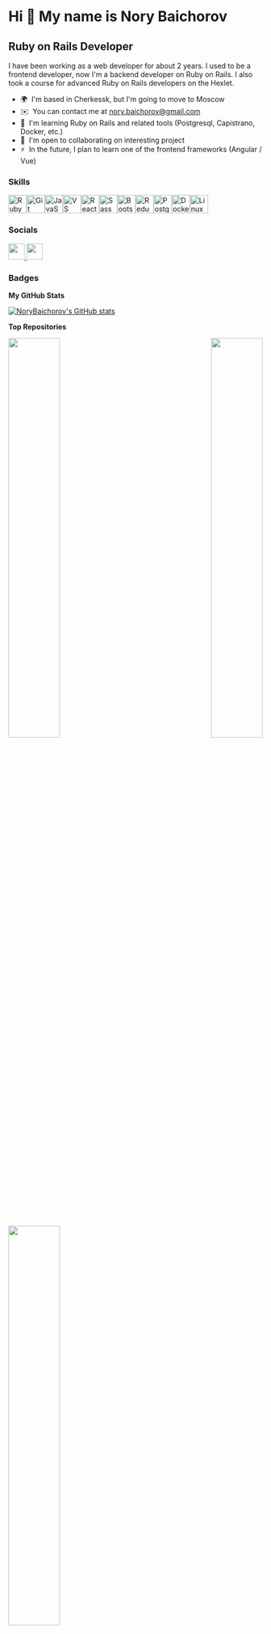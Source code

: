 Hi 👋 My name is Nory Baichorov
===============================

Ruby on Rails Developer
-----------------------

I have been working as a web developer for about 2 years. I used to be a frontend developer, now I'm a backend developer on Ruby on Rails. I also took a course for advanced Ruby on Rails developers on the Hexlet.

* 🌍  I'm based in Cherkessk, but I'm going to move to Moscow
* ✉️  You can contact me at [nory.baichorov@gmail.com](mailto:nory.baichorov@gmail.com)
* 🧠  I'm learning Ruby on Rails and related tools (Postgresql, Capistrano, Docker, etc.)
* 🤝  I'm open to collaborating on interesting project
* ⚡  In the future, I plan to learn one of the frontend frameworks (Angular / Vue)

### Skills


<p align="left">
<a href="https://www.ruby-lang.org/en/" target="_blank" rel="noreferrer"><img src="https://raw.githubusercontent.com/danielcranney/readme-generator/main/public/icons/skills/ruby-colored.svg" width="36" height="36" alt="Ruby" /></a><a href="https://git-scm.com/" target="_blank" rel="noreferrer"><img src="https://raw.githubusercontent.com/danielcranney/readme-generator/main/public/icons/skills/git-colored.svg" width="36" height="36" alt="Git" /></a><a href="https://developer.mozilla.org/en-US/docs/Web/JavaScript" target="_blank" rel="noreferrer"><img src="https://raw.githubusercontent.com/danielcranney/readme-generator/main/public/icons/skills/javascript-colored.svg" width="36" height="36" alt="JavaScript" /></a><a href="https://code.visualstudio.com/" target="_blank" rel="noreferrer"><img src="https://raw.githubusercontent.com/danielcranney/readme-generator/main/public/icons/skills/visualstudiocode.svg" width="36" height="36" alt="VS Code" /></a><a href="https://reactjs.org/" target="_blank" rel="noreferrer"><img src="https://raw.githubusercontent.com/danielcranney/readme-generator/main/public/icons/skills/react-colored.svg" width="36" height="36" alt="React" /></a><a href="https://sass-lang.com/" target="_blank" rel="noreferrer"><img src="https://raw.githubusercontent.com/danielcranney/readme-generator/main/public/icons/skills/sass-colored.svg" width="36" height="36" alt="Sass" /></a><a href="https://getbootstrap.com/" target="_blank" rel="noreferrer"><img src="https://raw.githubusercontent.com/danielcranney/readme-generator/main/public/icons/skills/bootstrap-colored.svg" width="36" height="36" alt="Bootstrap" /></a><a href="https://redux.js.org/" target="_blank" rel="noreferrer"><img src="https://raw.githubusercontent.com/danielcranney/readme-generator/main/public/icons/skills/redux-colored.svg" width="36" height="36" alt="Redux" /></a><a href="https://www.postgresql.org/" target="_blank" rel="noreferrer"><img src="https://raw.githubusercontent.com/danielcranney/readme-generator/main/public/icons/skills/postgresql-colored.svg" width="36" height="36" alt="PostgreSQL" /></a><a href="https://www.docker.com/" target="_blank" rel="noreferrer"><img src="https://raw.githubusercontent.com/danielcranney/readme-generator/main/public/icons/skills/docker-colored.svg" width="36" height="36" alt="Docker" /></a><a href="https://www.linux.org" target="_blank" rel="noreferrer"><img src="https://raw.githubusercontent.com/danielcranney/readme-generator/main/public/icons/skills/linux-colored.svg" width="36" height="36" alt="Linux" /></a>
</p>


### Socials

<p align="left"> <a href="https://www.github.com/NoryBaichorov" target="_blank" rel="noreferrer"> <picture> <source media="(prefers-color-scheme: dark)" srcset="https://raw.githubusercontent.com/danielcranney/readme-generator/main/public/icons/socials/github-dark.svg" /> <source media="(prefers-color-scheme: light)" srcset="https://raw.githubusercontent.com/danielcranney/readme-generator/main/public/icons/socials/github.svg" /> <img src="https://raw.githubusercontent.com/danielcranney/readme-generator/main/public/icons/socials/github.svg" width="32" height="32" /> </picture> </a> <a href="https://www.stackoverflow.com/users/24684969/nory-baichorov" target="_blank" rel="noreferrer"> <picture> <source media="(prefers-color-scheme: dark)" srcset="https://raw.githubusercontent.com/danielcranney/readme-generator/main/public/icons/socials/stackoverflow-dark.svg" /> <source media="(prefers-color-scheme: light)" srcset="https://raw.githubusercontent.com/danielcranney/readme-generator/main/public/icons/socials/stackoverflow.svg" /> <img src="https://raw.githubusercontent.com/danielcranney/readme-generator/main/public/icons/socials/stackoverflow.svg" width="32" height="32" /> </picture> </a></p>

### Badges

<b>My GitHub Stats</b>

<a href="http://www.github.com/NoryBaichorov"><img src="https://github-readme-stats.vercel.app/api?username=NoryBaichorov&show_icons=true&hide=prs,issues,contribs&title_color=f97316&text_color=f97316&icon_color=f97316&bg_color=000000&hide_border=true&show_icons=true" alt="NoryBaichorov's GitHub stats" /></a>

<b>Top Repositories</b>

<div width="100%" align="center"><a href="https://github.com/NoryBaichorov/collective-blog" align="left"><img align="left" width="45%" src="https://github-readme-stats.vercel.app/api/pin/?username=NoryBaichorov&repo=collective-blog&title_color=f97316&text_color=f97316&icon_color=f97316&bg_color=000000&hide_border=true&locale=en" /></a><a href="https://github.com/NoryBaichorov/form-generator" align="right"><img align="right" width="45%" src="https://github-readme-stats.vercel.app/api/pin/?username=NoryBaichorov&repo=form-generator&title_color=f97316&text_color=f97316&icon_color=f97316&bg_color=000000&hide_border=true&locale=en" /></a></div><br /><br /><br /><br /><br /><br /><br />

<br /><br /><br /><br /><br />

<div width="100%" align="center"><a href="https://github.com/NoryBaichorov/hexlet-assignments" align="left"><img align="left" width="45%" src="https://github-readme-stats.vercel.app/api/pin/?username=NoryBaichorov&repo=hexlet-assignments&title_color=f97316&text_color=f97316&icon_color=f97316&bg_color=000000&hide_border=true&locale=en" /></a></div>

